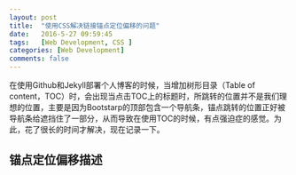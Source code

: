 ```yaml
---
layout: post
title:  "使用CSS解决链接锚点定位偏移的问题"
date:   2016-5-27 09:59:45
tags:	[Web Development, CSS ]
categories: [Web Development]
comments: false
---
```


在使用Github和Jekyll部署个人博客的时候，当增加树形目录（Table of content，TOC）时，会出现当点击TOC上的标题时，所跳转的位置并不是我们理想的位置，主要是因为Bootstarp的顶部包含一个导航条，锚点跳转的位置正好被导航条给遮挡住了一部分，从而导致在使用TOC的时候，有点强迫症的感觉。为此，花了很长的时间才解决，现在记录一下。 

<!-- more -->

## 锚点定位偏移描述